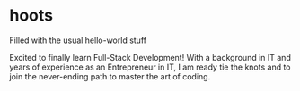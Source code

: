 # hoots
Filled with the usual hello-world stuff

Excited to finally learn Full-Stack Development! With a background in IT and years of experience as an Entrepreneur in IT, I am ready tie the knots and to join the never-ending path to master the art of coding.
